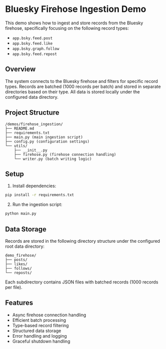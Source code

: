 # Bluesky Firehose Ingestion Demo

This demo shows how to ingest and store records from the Bluesky firehose, specifically focusing on the following record types:
- `app.bsky.feed.post`
- `app.bsky.feed.like`
- `app.bsky.graph.follow`
- `app.bsky.feed.repost`

## Overview

The system connects to the Bluesky firehose and filters for specific record types. Records are batched (1000 records per batch) and stored in separate directories based on their type. All data is stored locally under the configured data directory.

## Project Structure

```
/demos/firehose_ingestion/
├── README.md
├── requirements.txt
├── main.py (main ingestion script)
├── config.py (configuration settings)
└── utils/
    ├── __init__.py
    ├── firehose.py (firehose connection handling)
    └── writer.py (batch writing logic)
```

## Setup

1. Install dependencies:
```bash
pip install -r requirements.txt
```

2. Run the ingestion script:
```bash
python main.py
```

## Data Storage

Records are stored in the following directory structure under the configured root data directory:
```
demo_firehose/
├── posts/
├── likes/
├── follows/
└── reposts/
```

Each subdirectory contains JSON files with batched records (1000 records per file).

## Features

- Async firehose connection handling
- Efficient batch processing
- Type-based record filtering
- Structured data storage
- Error handling and logging
- Graceful shutdown handling 